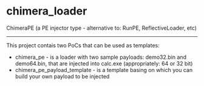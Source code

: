# chimera_loader
ChimeraPE (a PE injector type - alternative to: RunPE, ReflectiveLoader, etc)<br/><hr/>
This project contais two PoCs that can be used as templates:<br/>
+ chimera_pe - is a loader with two sample payloads: demo32.bin and demo64.bin, that are injected into calc.exe (appropriately: 64 or 32 bit)
+ chimera_pe_payload_template - is a template basing on which you can build your own payload to be injected
